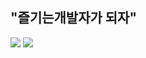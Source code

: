 <h2>"즐기는개발자가 되자"</h2>
<p>
<img src='https://wakatime.com/badge/user/e84d417e-94f1-4ead-8bac-f0cefb1c38ca.svg'/>
<img src='http://mazassumnida.wtf/api/mini/generate_badge?boj=tedsoftj1123'/>
</p>
